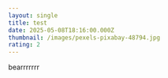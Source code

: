 ```yaml
---
layout: single
title: test
date: 2025-05-08T18:16:00.000Z
thumbnail: /images/pexels-pixabay-48794.jpg
rating: 2
---
```

bearrrrrrr
